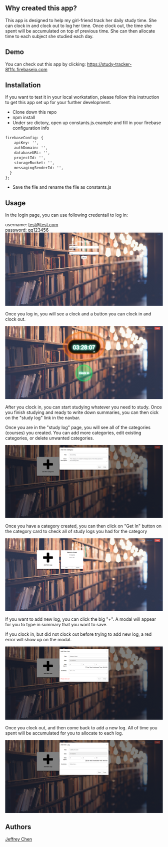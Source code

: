 ## Why created this app?

This app is designed to help my girl-friend track her daily study time. She can clock in and clock out to log her time. Once clock out, the time she spent will be accumulated on top of previous time. She can then allocate time to each subject she studied each day. 

## Demo

You can check out this app by clicking:
https://study-tracker-8f1fc.firebaseio.com

## Installation

If you want to test it in your local workstation, please follow this instruction to get this app set up for your further development.

- Clone down this repo 
- npm install
- Under src dictory, open up constants.js.example and
fill in your firebase configuration info
```  
firebaseConfig: {
    apiKey: '',
    authDomain: '',
    databaseURL: '',
    projectId: '',
    storageBucket: '',
    messagingSenderId: '',
  }
};
```
- Save the file and rename the file as constants.js

## Usage
In the login page, you can use following credentail to log in:

username: test@test.com <br>
password: qq123456
![Login Page](https://raw.githubusercontent.com/jeffreychen2016/study-tracker/master/src/imgs/login.png)

Once you log in, you will see a clock and a button you can clock in and clock out.

![Clock Page](https://raw.githubusercontent.com/jeffreychen2016/study-tracker/master/src/imgs/clockin.png)

After you clock in, you can start studying whatever you need to study. Once you finish studying and ready to write down summaries, you can then cick on the "study log" link in the navbar.

Once you are in the "study log" page, you will see all of the categories (courses) you created. You can add more categories, edit existing categories, or delete unwanted categories.

![Category Page](https://raw.githubusercontent.com/jeffreychen2016/study-tracker/master/src/imgs/addcategory.png)


Once you have a category created, you can then click on "Get In" button on the category card to check all of study logs you had for the category

![log Page](https://raw.githubusercontent.com/jeffreychen2016/study-tracker/master/src/imgs/logpage.png)

If you want to add new log, you can click the big "+". A modal will appear for you to type in summary that you want to save.

If you clock in, but did not clock out before trying to add new log, a red error will show up on the modal.

![addlog Page](https://raw.githubusercontent.com/jeffreychen2016/study-tracker/master/src/imgs/addlog.png)

Once you clock out, and then come back to add a new log. All of time you spent will be accumulated for you to allocate to each log.

![addlog Page](https://raw.githubusercontent.com/jeffreychen2016/study-tracker/master/src/imgs/addlog2.png)

## Authors
[Jeffrey Chen](https://github.com/jeffreychen2016)
